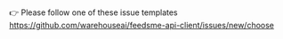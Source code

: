 👉 Please follow one of these issue templates https://github.com/warehouseai/feedsme-api-client/issues/new/choose
